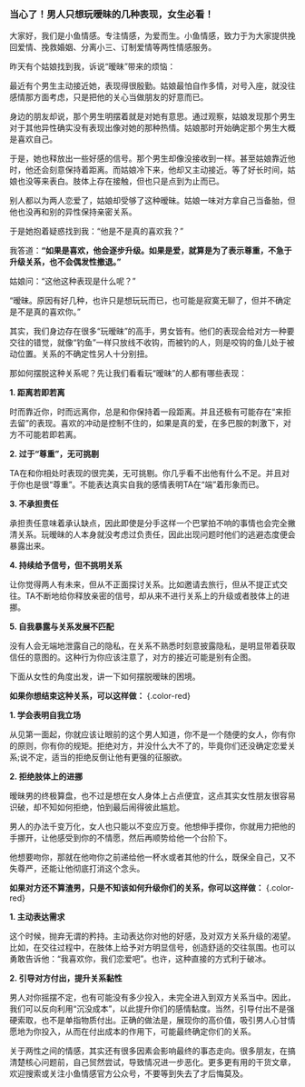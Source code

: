 ### 当心了！男人只想玩暧昧的几种表现，女生必看！

大家好，我们是小鱼情感。专注情感，为爱而生。小鱼情感，致力于为大家提供挽回爱情、挽救婚姻、分离小三、订制爱情等两性情感服务。

昨天有个姑娘找到我，诉说“暧昧”带来的烦恼：

最近有个男生主动接近她，表现得很殷勤。姑娘最怕自作多情，对号入座，就没往感情那方面考虑，只是把他的关心当做朋友的好意而已。

身边的朋友却说，那个男生明摆着就是对她有意思。通过观察，姑娘发现那个男生对于其他异性确实没有表现出像对她的那种热情。姑娘那时开始确定那个男生大概是喜欢自己。

于是，她也释放出一些好感的信号。那个男生却像没接收到一样。甚至姑娘靠近他时，他还会刻意保持着距离。而姑娘冷下来，他却又主动接近。等了好长时间，姑娘也没等来表白。肢体上存在接触，但也只是点到为止而已。

别人都以为两人恋爱了，姑娘却受够了这种暧昧。姑娘一味对方拿自己当备胎，但他也没再和别的异性保持亲密关系。

于是她抱着疑惑找到我：“他是不是真的喜欢我？”

我答道：**“如果是喜欢，他会逐步升级。如果是爱，就算是为了表示尊重，不急于升级关系，也不会偶发性撤退。”**

姑娘问：“这他这种表现是什么呢？”

“暧昧。原因有好几种，也许只是想玩玩而已，也可能是寂寞无聊了，但并不确定是不是真的喜欢你。”

其实，我们身边存在很多“玩暧昧”的高手，男女皆有。他们的表现会给对方一种要交往的错觉，就像“钓鱼”一样只放线不收钩，而被钓的人，则是咬钩的鱼儿处于被动位置。关系的不确定性另人十分别扭。

那如何摆脱这种关系呢？先让我们看看玩“暧昧”的人都有哪些表现：

**1. 距离若即若离**

时而靠近你，时而远离你，总是和你保持着一段距离。并且还极有可能存在“来拒去留”的表现。喜欢的冲动是控制不住的，如果是真的爱，在多巴胺的刺激下，对方不可能若即若离。

**2. 过于“尊重”，无可挑剔**

TA在和你相处时表现的很完美，无可挑剔。你几乎看不出他有什么不足。并且对于你也是很“尊重”。不能表达真实自我的感情表明TA在“端”着形象而已。

**3. 不承担责任**

承担责任意味着承认缺点，因此即使是分手这样一个巴掌拍不响的事情也会完全撇清关系。玩暧昧的人本身就没考虑过负责任，因此出现问题时他们的逃避态度便会暴露出来。

**4. 持续给予信号，但不挑明关系**

让你觉得两人有未来，但从不正面探讨关系。比如邀请去旅行，但从不提正式交往。TA不断地给你释放亲密的信号，却从来不进行关系上的升级或者肢体上的进挪。

**5. 自我暴露与关系发展不匹配**

没有人会无端地泄露自己的隐私，在关系不熟悉时刻意披露隐私，是明显带着获取信任的意图的。这种行为你应该注意了，对方的接近可能是别有企图。

下面从女性的角度出发，讲一下如何摆脱暧昧的困境。

**如果你想结束这种关系，可以这样做：** {.color-red}

**1. 学会表明自我立场**

从见第一面起，你就应该让眼前的这个男人知道，你不是一个随便的女人，你有你的原则，你有你的规矩。拒绝对方，并没什么大不了的，毕竟你们还没确定恋爱关系;说不定，适当的拒绝反倒让他有更强的征服欲。

**2. 拒绝肢体上的进挪**

暧昧男的终极算盘，也不过是想在女人身体上占点便宜，这点其实女性朋友很容易识破，却不知如何拒绝，怕到最后闹得彼此尴尬。

男人的办法千变万化，女人也只能以不变应万变。他想伸手摸你，你就用力把他的手挪开，让他感受到你的不情愿，然后再顺势给他一个台阶下。

他想要吻你，那就在他吻你之前递给他一杯水或者其他的什么，既保全自己，又不失尊严，还能让他彻底打消这个念头。

**如果对方还不算渣男，只是不知该如何升级你们的关系，你可以这样做：** {.color-red}

**1. 主动表达需求**

这个时候，抛弃无谓的矜持。主动表达你对他的好感，及对双方关系升级的渴望。比如，在交往过程中，在肢体上给予对方明显信号，创造舒适的交往氛围。也可以勇敢告诉他：“我喜欢你，我们恋爱吧”。也许，这种直接的方式利于破冰。

**2. 引导对方付出，提升关系黏性**

男人对你摇摆不定，也有可能没有多少投入，未完全进入到双方关系当中。因此，我们可以反向利用“沉没成本”，以此提升你们的感情黏度。当然，引导付出不是强硬索取，也不是单指物质付出。正确的做法是，展现你的高价值，吸引男人心甘情愿地为你投入，从而在付出成本的作用下，可能最终确定你们的关系。

关于两性之间的情感，其实还有很多因素会影响最终的事态走向。很多朋友，在搞清楚核心问题前，自己贸然尝试，导致情况进一步恶化。更多更有用的干货文章，欢迎搜索或关注小鱼情感官方公众号，不要等到失去了才后悔莫及。
